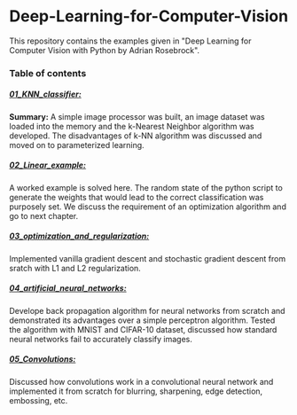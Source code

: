 # Deep-Learning-for-Computer-Vision

This repository contains the examples given in "Deep Learning for Computer Vision with Python by Adrian Rosebrock".

### Table of contents

##### [01_KNN_classifier:](01_KNN_classifier)
__Summary:__ A simple image processor was built, an image dataset was loaded into the memory and the k-Nearest Neighbor algorithm was developed. The disadvantages of k-NN algorithm was discussed and moved on to parameterized learning.
             
##### [02_Linear_example:](02_Linear_example)

A worked example is solved here. The random state of the python script to generate the weights that would lead to the correct classification was purposely set. We discuss the requirement of an optimization algorithm and go to next chapter.
             
##### [03_optimization_and_regularization:](03_optimization_and_regularization)

Implemented vanilla gradient descent and stochastic gradient descent from sratch with L1 and L2 regularization.

##### [04_artificial_neural_networks:](04_artificial_neural_networks)

Develope back propagation algorithm for neural networks from scratch and demonstrated its advantages over a simple perceptron algorithm. Tested the algorithm with MNIST and CIFAR-10 dataset, discussed how standard neural networks fail to accurately classify images.

##### [05_Convolutions:](05_convolutions)

Discussed how convolutions work in a convolutional neural network and implemented it from scratch for blurring, sharpening, edge detection, embossing, etc.
